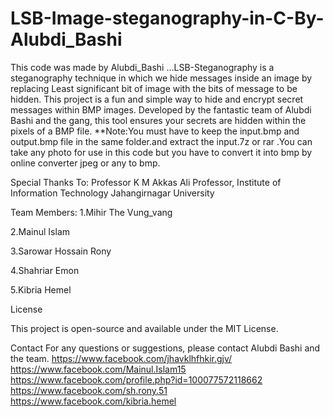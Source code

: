 # LSB-Image-steganography-in-C-By-Alubdi_Bashi
‍This code was made by Alubdi_Bashi ...LSB-Steganography is a steganography technique in which we hide messages inside an image by replacing Least significant bit of image with the bits of message to be hidden.
This project is a fun and simple way to hide and encrypt secret messages within BMP images. Developed by the fantastic team of Alubdi Bashi and the gang, this tool ensures your secrets are hidden within the pixels of a BMP file.
**Note:You must have to keep the input.bmp and output.bmp file in the same folder.and extract the input.7z or rar .You can take any photo for use in this code but you have to convert it into bmp by online converter jpeg or any to bmp.

Special Thanks To:
Professor K M Akkas Ali
Professor, Institute of Information Technology
Jahangirnagar University

Team Members:
1.Mihir The Vung_vang

2.Mainul Islam

3.Sarowar Hossain Rony

4.Shahriar Emon

5.Kibria Hemel

License

This project is open-source and available under the MIT License.

Contact
For any questions or suggestions, please contact Alubdi Bashi and the team.
https://www.facebook.com/jhavklhfhkir.gjv/
https://www.facebook.com/Mainul.Islam15
https://www.facebook.com/profile.php?id=100077572118662
https://www.facebook.com/sh.rony.51
https://www.facebook.com/kibria.hemel

